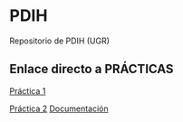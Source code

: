 # PDIH
Repositorio de PDIH (UGR)

## Enlace directo a PRÁCTICAS

[Práctica 1](P1)

[Práctica 2](P2)    [Documentación](P2/doc/documentacion_p2.md)